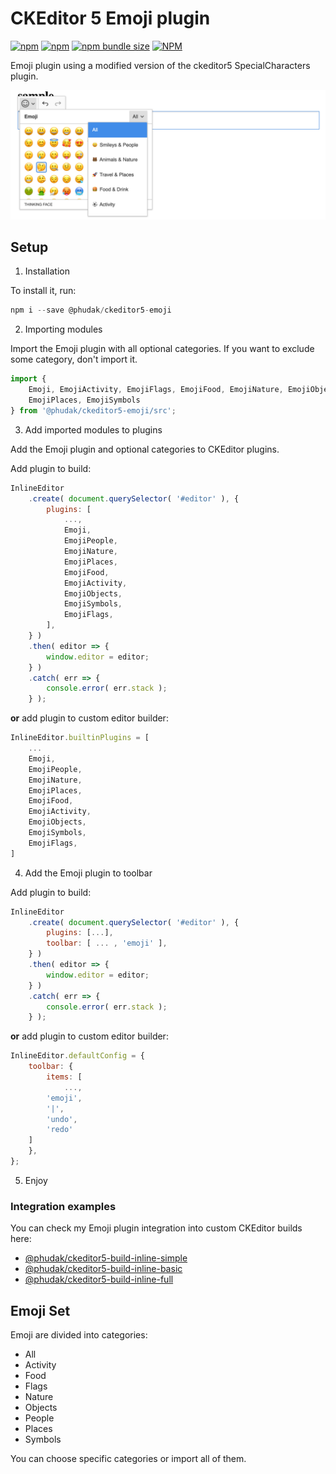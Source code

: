 # CKEditor 5 Emoji plugin

[![npm](https://img.shields.io/npm/v/@phudak/ckeditor5-emoji)](https://www.npmjs.com/package/@phudak/ckeditor5-emoji)
[![npm](https://img.shields.io/npm/dw/@phudak/ckeditor5-emoji)](https://www.npmjs.com/package/@phudak/ckeditor5-emoji)
[![npm bundle size](https://img.shields.io/bundlephobia/min/@phudak/ckeditor5-emoji)](https://www.npmjs.com/package/@phudak/ckeditor5-emoji)
[![NPM](https://img.shields.io/npm/l/@phudak/ckeditor5-emoji)](https://www.npmjs.com/package/@phudak/ckeditor5-emoji)


Emoji plugin using a modified version of the ckeditor5 SpecialCharacters plugin.

![Preview Image](preview.png "Preview Image")

## Setup

1. Installation

To install it, run:

```javascript
npm i --save @phudak/ckeditor5-emoji
```

2. Importing modules

Import the Emoji plugin with all optional categories. If you want to exclude some category, don't import it.

```javascript
import {
    Emoji, EmojiActivity, EmojiFlags, EmojiFood, EmojiNature, EmojiObjects, EmojiPeople,
    EmojiPlaces, EmojiSymbols
} from '@phudak/ckeditor5-emoji/src';
```

3. Add imported modules to plugins 

Add the Emoji plugin and optional categories to CKEditor plugins.

Add plugin to build:

```javascript
InlineEditor
    .create( document.querySelector( '#editor' ), {
        plugins: [
            ...,
            Emoji,
            EmojiPeople,
            EmojiNature,
            EmojiPlaces,
            EmojiFood,
            EmojiActivity,
            EmojiObjects,
            EmojiSymbols,
            EmojiFlags,
        ],
    } )
    .then( editor => {
        window.editor = editor;
    } )
    .catch( err => {
        console.error( err.stack );
    } );
```

**or** add plugin to custom editor builder:

```javascript
InlineEditor.builtinPlugins = [
    ...
    Emoji,
    EmojiPeople,
    EmojiNature,
    EmojiPlaces,
    EmojiFood,
    EmojiActivity,
    EmojiObjects,
    EmojiSymbols,
    EmojiFlags,
]
```

4. Add the Emoji plugin to toolbar

Add plugin to build:

```javascript
InlineEditor
    .create( document.querySelector( '#editor' ), {
        plugins: [...],
        toolbar: [ ... , 'emoji' ],
    } )
    .then( editor => {
        window.editor = editor;
    } )
    .catch( err => {
        console.error( err.stack );
    } );
```

**or** add plugin to custom editor builder:

```javascript
InlineEditor.defaultConfig = {
    toolbar: {
        items: [
            ...,
	    'emoji',
	    '|',
	    'undo',
	    'redo'
	]
    },
};
```

5. Enjoy

### Integration examples

You can check my Emoji plugin integration into custom CKEditor builds here:

- [@phudak/ckeditor5-build-inline-simple](https://www.npmjs.com/package/@phudak/ckeditor5-build-inline-simple)
- [@phudak/ckeditor5-build-inline-basic](https://www.npmjs.com/package/@phudak/ckeditor5-build-inline-basic)
- [@phudak/ckeditor5-build-inline-full](https://www.npmjs.com/package/@phudak/ckeditor5-build-inline-full)

## Emoji Set

Emoji are divided into categories:

- All
- Activity
- Food
- Flags
- Nature
- Objects
- People
- Places
- Symbols

You can choose specific categories or import all of them.




